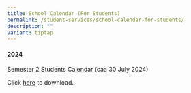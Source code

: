 ```yaml
---
title: School Calendar (For Students)
permalink: /student-services/school-calendar-for-students/
description: ""
variant: tiptap
---
```

<h4>2024</h4>
<p>Semester 2 Students Calendar (caa 30 July 2024)</p>
<p>Click <a href="/files/2024/Student_Calendar_caa_30072024.pdf" rel="noopener noreferrer nofollow" target="_blank">here</a> to
download.</p>
<p></p>